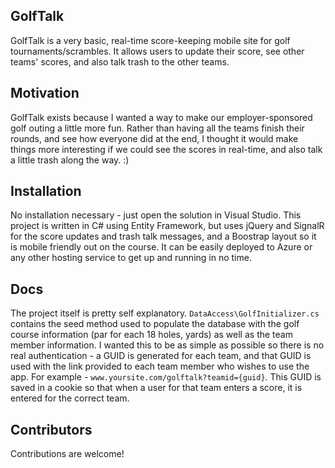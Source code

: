 ## GolfTalk

GolfTalk is a very basic, real-time score-keeping mobile site for golf tournaments/scrambles. It allows users to update their score, see other teams' scores, and also talk trash to the other teams.

## Motivation

GolfTalk exists because I wanted a way to make our employer-sponsored golf outing a little more fun. Rather than having all the teams finish their rounds, and see how everyone did at the end, I thought it would make things more interesting if we could see the scores in real-time, and also talk a little trash along the way. :)

## Installation

No installation necessary - just open the solution in Visual Studio. This project is written in C# using Entity Framework, but uses jQuery and SignalR for the score updates and trash talk messages, and a Boostrap layout so it is mobile friendly out on the course. It can be easily deployed to Azure or any other hosting service to get up and running in no time.

## Docs

The project itself is pretty self explanatory. `DataAccess\GolfInitializer.cs` contains the seed method used to populate the database with the golf course information (par for each 18 holes, yards) as well as the team member information. I wanted this to be as simple as possible so there is no real authentication - a GUID is generated for each team, and that GUID is used with the link provided to each team member who wishes to use the app. For example - `www.yoursite.com/golftalk?teamid={guid}`. This GUID is saved in a cookie so that when a user for that team enters a score, it is entered for the correct team.


## Contributors

Contributions are welcome!